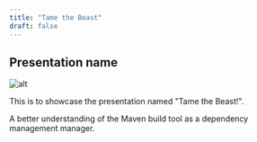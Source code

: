 ```yaml
---
title: "Tame the Beast"
draft: false
---
```


## Presentation name

![alt](//via.placeholder.com/640x150)

This is to showcase the presentation named "Tame the Beast!".

A better understanding of the Maven build tool as a dependency management manager. 

